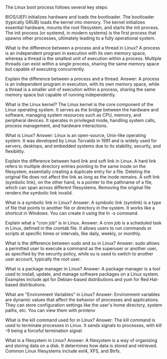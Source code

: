 The Linux boot process follows several key steps:

BIOS/UEFI initializes hardware and loads the bootloader.
The bootloader (typically GRUB) loads the kernel into memory.
The kernel initializes essential hardware, mounts the root filesystem, and starts the init process.
The init process (or systemd, in modern systems) is the first process that spawns other processes, ultimately leading to a fully operational system.

What is the difference between a process and a thread in Linux?
A process is an independent program in execution with its own memory space, whereas a thread is the smallest unit of execution within a process. Multiple threads can exist within a single process, sharing the same memory space but capable of executing concurrently.

Explain the difference between a process and a thread.
Answer: A process is an independent program in execution, with its own memory space, while a thread is a smaller unit of execution within a process, sharing the same memory space but capable of running independently.


What is the Linux kernel?
The Linux kernel is the core component of the Linux operating system. It serves as the bridge between the hardware and software, managing system resources such as CPU, memory, and peripheral devices. It operates in privileged mode, handling system calls, process management, and hardware interactions.

What is Linux?
Answer: Linux is an open-source, Unix-like operating system. It was developed by Linus Torvalds in 1991 and is widely used for servers, desktops, and embedded systems due to its stability, security, and flexibility.

Explain the difference between hard link and soft link in Linux.
A hard link refers to multiple directory entries pointing to the same inode on the filesystem, essentially creating a duplicate entry for a file. Deleting the original file does not affect the link as long as the inode remains. A soft link (symbolic link), on the other hand, is a pointer to the pathname of a file, which can span across different filesystems. Removing the original file renders the symbolic link invalid.

What is a symbolic link in Linux?
Answer: A symbolic link (symlink) is a type of file that points to another file or directory in the system. It works like a shortcut in Windows. You can create it using the ln -s command.


Explain what a "cron job" is in Linux.
Answer: A cron job is a scheduled task in Linux, defined in the crontab file. It allows users to run commands or scripts at specific times or intervals, like daily, weekly, or monthly.


What is the difference between sudo and su in Linux?
Answer: sudo allows a permitted user to execute a command as the superuser or another user, as specified by the security policy, while su is used to switch to another user account, typically the root user.

What is a package manager in Linux?
Answer: A package manager is a tool used to install, update, and manage software packages on a Linux system. Examples include apt for Debian-based distributions and yum for Red Hat-based distributions.


What are "Environment Variables" in Linux?
Answer: Environment variables are dynamic values that affect the behavior of processes and applications. They can store configuration settings like the user's home directory, system paths, etc. You can view them with printenv

What is the kill command used for in Linux?
Answer: The kill command is used to terminate processes in Linux. It sends signals to processes, with kill -9 being a forceful termination signal.

What is a filesystem in Linux?
Answer: A filesystem is a way of organizing and storing data on a disk. It determines how data is stored and retrieved. Common Linux filesystems include ext4, XFS, and Btrfs.
